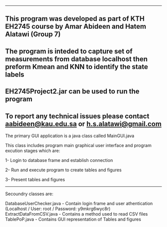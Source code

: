 ----------------------------------------------------------------------------------------------------------------------------------------------
This program was developed as part of KTH EH2745 course by Amar Abideen and Hatem Alatawi (Group 7)
----------------------------------------------------------------------------------------------------------------------------------------------
The program is inteded to capture set of measurements from  database localhost then preform Kmean and KNN to identify the state labels
----------------------------------------------------------------------------------------------------------------------------------------------
EH2745Project2.jar can be used to run the program
----------------------------------------------------------------------------------------------------------------------------------------------
To report any technical issues please contact aabideen@kau.edu.sa or h.s.alatawi@gmail.com
----------------------------------------------------------------------------------------------------------------------------------------------

The primary GUI application is a java class called MainGUI.java

This class includes program main graphical user interface and program excution stages which are:

1- Login to database frame and establish connection 

2- Run and execute program to create tables and figures

3- Present tables and figures 

-------------------------------------------------------------------------------------------------------------------------------------------

Secoundry classes are:

DatabaseUserChecker.java - Contain login frame and user athentication (Localhost / User: root / Password: y9mkrg6wyc8r)
ExtractDataFromCSV.java - Contains a method used to read CSV files
TablePoP.java - Contains GUI representation of Tables and figures
